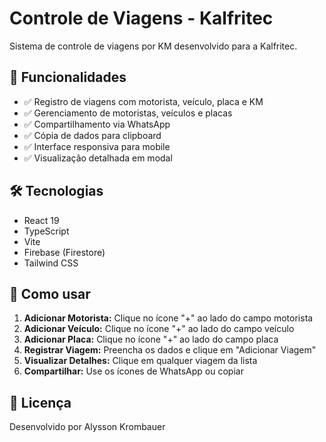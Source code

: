# Controle de Viagens - Kalfritec

Sistema de controle de viagens por KM desenvolvido para a Kalfritec.

## 🚀 Funcionalidades

- ✅ Registro de viagens com motorista, veículo, placa e KM
- ✅ Gerenciamento de motoristas, veículos e placas
- ✅ Compartilhamento via WhatsApp
- ✅ Cópia de dados para clipboard
- ✅ Interface responsiva para mobile
- ✅ Visualização detalhada em modal

## 🛠️ Tecnologias

- React 19
- TypeScript
- Vite
- Firebase (Firestore)
- Tailwind CSS

## 📱 Como usar

1. **Adicionar Motorista:** Clique no ícone "+" ao lado do campo motorista
2. **Adicionar Veículo:** Clique no ícone "+" ao lado do campo veículo  
3. **Adicionar Placa:** Clique no ícone "+" ao lado do campo placa
4. **Registrar Viagem:** Preencha os dados e clique em "Adicionar Viagem"
5. **Visualizar Detalhes:** Clique em qualquer viagem da lista
6. **Compartilhar:** Use os ícones de WhatsApp ou copiar

## 📝 Licença

Desenvolvido por Alysson Krombauer
